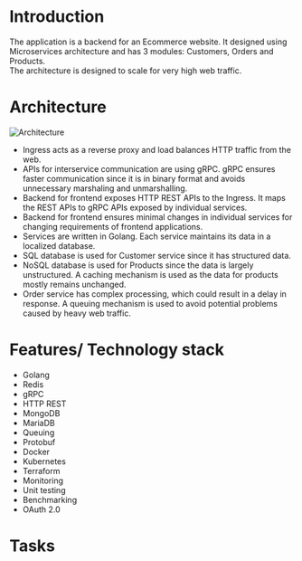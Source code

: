 # Introduction
The application is a backend for an Ecommerce website. It designed using Microservices architecture and has 3 modules: Customers, Orders and Products.   
The architecture is designed to scale for very high web traffic.  

# Architecture
![Architecture](https://user-images.githubusercontent.com/26188281/101307782-44fe3300-386e-11eb-9495-06cdd4875557.jpg)

- Ingress acts as a reverse proxy and load balances HTTP traffic from the web.  
- APIs for interservice communication are using gRPC. gRPC ensures faster communication since it is in binary format and avoids unnecessary marshaling and unmarshalling.  
-  Backend for frontend exposes HTTP REST APIs to the Ingress. It maps the REST APIs to gRPC APIs exposed by individual services.  
- Backend for frontend ensures minimal changes in individual services for changing requirements of frontend applications.  
- Services are written in Golang. Each service maintains its data in a localized database.  
- SQL database is used for Customer service since it has structured data.  
- NoSQL database is used for Products since the data is largely unstructured. A caching mechanism is used as the data for products mostly remains unchanged.  
- Order service has complex processing, which could result in a delay in response. A queuing mechanism is used to avoid potential problems caused by heavy web traffic.   

# Features/ Technology stack

- Golang
- Redis
- gRPC
- HTTP REST
- MongoDB
- MariaDB
- Queuing
- Protobuf
- Docker
- Kubernetes
- Terraform
- Monitoring
- Unit testing
- Benchmarking
- OAuth 2.0


# Tasks
